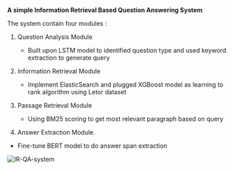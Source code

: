 **A simple Information Retrieval Based Question Answering System**

The system contain four modules : 
1. Question Analysis Module
   - Built upon LSTM model to identified question type and used keyword extraction to generate query

2. Information Retrieval Module
   - Implement ElasticSearch and plugged XGBoost model as learning to rank algorithm using Letor dataset

3. Passage Retrieval Module
   - Using BM25 scoring to get most relevant paragraph based on query

4. Answer Extraction Module.
  - Fine-tune BERT model to do answer span extraction

![IR-QA-system](https://github.com/user-attachments/assets/42073d2a-6e9f-48fb-95fd-5dd8d953b6b7)
